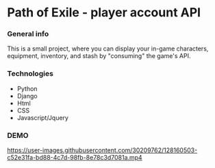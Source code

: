 # Path of Exile - player account API

### General info
This is a small project, where you can display your in-game characters, equipment, inventory, and stash by "consuming" the game's API.

### Technologies
* Python
* Django
* Html
* CSS
* Javascript/Jquery

### DEMO
https://user-images.githubusercontent.com/30209762/128160503-c52e31fa-bd88-4c7d-98fb-8e78c3d7081a.mp4
